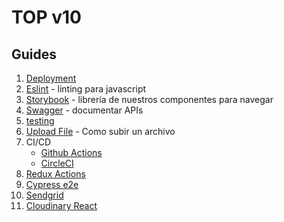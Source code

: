 # TOP v10

## Guides

1. [Deployment](deployment.md)
2. [Eslint](eslint.md) - linting para javascript
3. [Storybook](storybook.md) - librería de nuestros componentes para navegar
4. [Swagger](swagger.md) - documentar APIs
5. [testing](testing.md)
6. [Upload File](upload.md) - Como subir un archivo
7. CI/CD
    - [Github Actions](CI-CD/githubactions.md)
    - [CircleCI](CI-CD/circleci.md)
8. [Redux Actions](react/redux-actions.md)
9. [Cypress e2e](cypress.md)
10. [Sendgrid](sendgrid.md)
9. [Cloudinary React](cloudinary.md)
